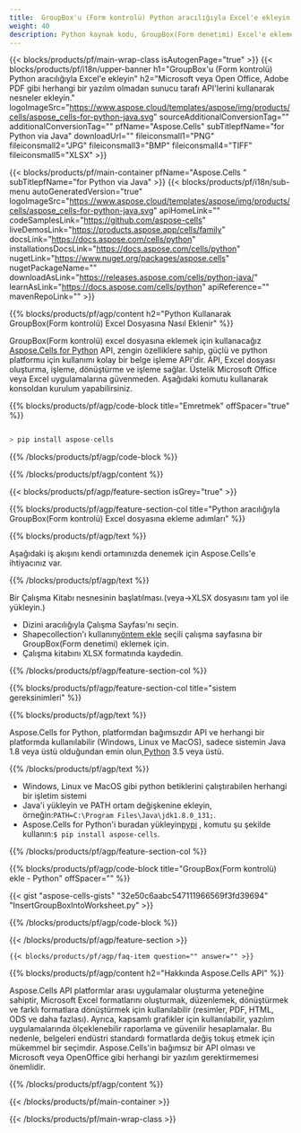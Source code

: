 ```yaml
---
title:  GroupBox'u (Form kontrolü) Python aracılığıyla Excel'e ekleyin
weight: 40
description: Python kaynak kodu, GroupBox(Form denetimi) Excel'e eklemek için.
---
```

{{< blocks/products/pf/main-wrap-class isAutogenPage="true" >}}
{{< blocks/products/pf/i18n/upper-banner h1="GroupBox\'u (Form kontrolü) Python aracılığıyla Excel\'e ekleyin" h2="Microsoft veya Open Office, Adobe PDF gibi herhangi bir yazılım olmadan sunucu tarafı API\'lerini kullanarak nesneler ekleyin." logoImageSrc="https://www.aspose.cloud/templates/aspose/img/products/cells/aspose_cells-for-python-java.svg" sourceAdditionalConversionTag="" additionalConversionTag="" pfName="Aspose.Cells" subTitlepfName="for Python via Java" downloadUrl="" fileiconsmall1="PNG" fileiconsmall2="JPG" fileiconsmall3="BMP" fileiconsmall4="TIFF" fileiconsmall5="XLSX" >}}

{{< blocks/products/pf/main-container pfName="Aspose.Cells " subTitlepfName="for Python via Java" >}}
{{< blocks/products/pf/i18n/sub-menu autoGeneratedVersion="true" logoImageSrc="https://www.aspose.cloud/templates/aspose/img/products/cells/aspose_cells-for-python-java.svg" apiHomeLink="" codeSamplesLink="https://github.com/aspose-cells" liveDemosLink="https://products.aspose.app/cells/family" docsLink="https://docs.aspose.com/cells/python" installationsDocsLink="https://docs.aspose.com/cells/python" nugetLink="https://www.nuget.org/packages/aspose.cells" nugetPackageName="" downloadAsLink="https://releases.aspose.com/cells/python-java/" learnAsLink="https://docs.aspose.com/cells/python" apiReference="" mavenRepoLink="" >}}

{{% blocks/products/pf/agp/content h2="Python Kullanarak GroupBox(Form kontrolü) Excel Dosyasına Nasıl Eklenir" %}}

 GroupBox(Form kontrolü) excel dosyasına eklemek için kullanacağız
 [Aspose.Cells for Python](https://pypi.org/project/aspose-cells/) 
 API, zengin özelliklere sahip, güçlü ve python platformu için kullanımı kolay bir belge işleme API'dir. API, Excel dosyası oluşturma, işleme, dönüştürme ve işleme sağlar. Üstelik Microsoft Office veya Excel uygulamalarına güvenmeden. Aşağıdaki komutu kullanarak konsoldan kurulum yapabilirsiniz.

{{% blocks/products/pf/agp/code-block title="Emretmek" offSpacer="true" %}}

```cs

> pip install aspose-cells

```

{{% /blocks/products/pf/agp/code-block %}}

{{% /blocks/products/pf/agp/content %}}

{{< blocks/products/pf/agp/feature-section isGrey="true" >}}

{{% blocks/products/pf/agp/feature-section-col title="Python aracılığıyla GroupBox(Form kontrolü) Excel dosyasına ekleme adımları" %}}

{{% blocks/products/pf/agp/text %}}

Aşağıdaki iş akışını kendi ortamınızda denemek için Aspose.Cells'e ihtiyacınız var.

{{% /blocks/products/pf/agp/text %}}

Bir Çalışma Kitabı nesnesinin başlatılması.(veya->XLSX dosyasını tam yol ile yükleyin.)
+ Dizini aracılığıyla Çalışma Sayfası'nı seçin.
 + Shapecollection'ı kullanın[yöntem ekle](https://reference.aspose.com/cells/java/com.aspose.cells/shapecollection#addGroupBox(int,%20int,%20int,%20int,%20int,%20int)) seçili çalışma sayfasına bir GroupBox(Form denetimi) eklemek için.
+ Çalışma kitabını XLSX formatında kaydedin.

{{% /blocks/products/pf/agp/feature-section-col %}}

{{% blocks/products/pf/agp/feature-section-col title="sistem gereksinimleri" %}}

{{% blocks/products/pf/agp/text %}}

 Aspose.Cells for Python, platformdan bağımsızdır API ve herhangi bir platformda kullanılabilir (Windows, Linux ve MacOS), sadece sistemin Java 1.8 veya üstü olduğundan emin olun,[Python](https://www.python.org/downloads/) 3.5 veya üstü.
 
{{% /blocks/products/pf/agp/text %}}

-  Windows, Linux ve MacOS gibi python betiklerini çalıştırabilen herhangi bir işletim sistemi
-  Java'i yükleyin ve PATH ortam değişkenine ekleyin, örneğin:<code>PATH=C:\Program Files\Java\jdk1.8.0_131;</code>.
-  Aspose.Cells for Python'i buradan yükleyin<a href="https://pypi.org/project/aspose-cells/">pypi</a> , komutu şu şekilde kullanın:<code>$ pip install aspose-cells</code>.

{{% /blocks/products/pf/agp/feature-section-col %}}

{{% blocks/products/pf/agp/code-block title="GroupBox(Form kontrolü) ekle - Python" offSpacer="" %}}

{{< gist "aspose-cells-gists" "32e50c6aabc547111966569f3fd39694" "InsertGroupBoxIntoWorksheet.py" >}}

{{% /blocks/products/pf/agp/code-block %}}

{{< /blocks/products/pf/agp/feature-section >}}

    {{< blocks/products/pf/agp/faq-item question="" answer="" >}}
 

<!-- aboutfile Starts -->

{{% blocks/products/pf/agp/content h2="Hakkında Aspose.Cells API" %}}

Aspose.Cells API platformlar arası uygulamalar oluşturma yeteneğine sahiptir, Microsoft Excel formatlarını oluşturmak, düzenlemek, dönüştürmek ve farklı formatlara dönüştürmek için kullanılabilir (resimler, PDF, HTML, ODS ve daha fazlası). Ayrıca, kapsamlı grafikler için kullanılabilir, yazılım uygulamalarında ölçeklenebilir raporlama ve güvenilir hesaplamalar. Bu nedenle, belgeleri endüstri standardı formatlarda değiş tokuş etmek için mükemmel bir seçimdir. Aspose.Cells'in bağımsız bir API olması ve Microsoft veya OpenOffice gibi herhangi bir yazılım gerektirmemesi önemlidir.

{{% /blocks/products/pf/agp/content %}}



<!-- aboutfile Ends -->
<!--
{{< blocks/products/pf/agp/other-supported-section title="Other Supported Splitting Formats" subTitle="Using C#, One can also split large file into chunks of many other file formats including." >}}

{{< blocks/products/pf/agp/other-supported-section-item href="https://products.aspose.com/cells/net/splitter/ods/" name="ODS" description="OpenDocument Spreadsheet File" >}}
{{< blocks/products/pf/agp/other-supported-section-item href="https://products.aspose.com/cells/net/splitter/xls/" name="XLS" description="Excel Binary Format" >}}
{{< blocks/products/pf/agp/other-supported-section-item href="https://products.aspose.com/cells/net/splitter/xlsb/" name="XLSB" description="Binary Excel Workbook File" >}}
{{< blocks/products/pf/agp/other-supported-section-item href="https://products.aspose.com/cells/net/splitter/xlsm/" name="XLSM" description="Spreadsheet File" >}}

{{< /blocks/products/pf/agp/other-supported-section >}}

-->

{{< /blocks/products/pf/main-container >}}
    
{{< /blocks/products/pf/main-wrap-class >}}
